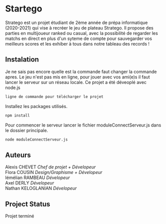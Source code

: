 # Startego

Stratego est un projet étudiant de 2ème année de prépa informatique (2020-2021) qui vise à recréer le jeu de plateau Stratego. Il propose des parties en multijoueur ranked ou casual, avec la possibilité de regarder les matchs en direct en plus d'un syteme de compte pour sauvegarder vos meilleurs scores et les exhiber à tous dans notre tableau des records ! 

## Instalation

Je ne sais pas encore quelle est la commande faut changer la commande apres. Le jeu n'est pas mis en ligne, pour jouer avec vos ami(e)s il faut lancer le serveur sur un réseau locale. Ce projet a été déveoplé avec node.js
```bash
ligne de commande pour télécharger le projet
```
Installez les packages utilisés.
```bash
npm install
```
Pour commencer le serveur lancer le fichier moduleConnectServeur.js dans le dossier principale.
```bash
node moduleConnectServeur.js
```

## Auteurs

Alexis CHEVET       _Chef de projet + Dévelopeur_  
Flora COUSIN        _Design/Graphisme + Dévelopeur_  
Iémélian RAMBEAU    _Dévelopeur_  
Axel DERLY          _Dévelopeur_  
Nathan KELOGLANIAN  _Dévelopeur_  

## Project Status

Projet terminé

